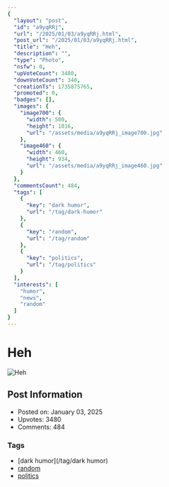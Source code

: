 ```yaml
---
{
  "layout": "post",
  "id": "a9yqRRj",
  "url": "/2025/01/03/a9yqRRj.html",
  "post_url": "/2025/01/03/a9yqRRj.html",
  "title": "Heh",
  "description": "",
  "type": "Photo",
  "nsfw": 0,
  "upVoteCount": 3480,
  "downVoteCount": 340,
  "creationTs": 1735875765,
  "promoted": 0,
  "badges": [],
  "images": {
    "image700": {
      "width": 500,
      "height": 1016,
      "url": "/assets/media/a9yqRRj_image700.jpg"
    },
    "image460": {
      "width": 460,
      "height": 934,
      "url": "/assets/media/a9yqRRj_image460.jpg"
    }
  },
  "commentsCount": 484,
  "tags": [
    {
      "key": "dark humor",
      "url": "/tag/dark-humor"
    },
    {
      "key": "random",
      "url": "/tag/random"
    },
    {
      "key": "politics",
      "url": "/tag/politics"
    }
  ],
  "interests": [
    "humor",
    "news",
    "random"
  ]
}
---
```


# Heh

![Heh](/assets/media/a9yqRRj_image700.jpg)

## Post Information

- Posted on: January 03, 2025
- Upvotes: 3480
- Comments: 484

### Tags

- [dark humor](/tag/dark humor)
- [random](/tag/random)
- [politics](/tag/politics)
